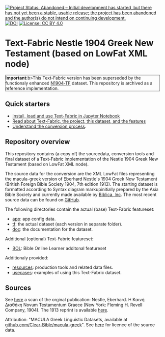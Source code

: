 [![Project Status: Abandoned – Initial development has started, but there has not yet been a stable, usable release; the project has been abandoned and the author(s) do not intend on continuing development.](https://www.repostatus.org/badges/latest/abandoned.svg)](https://www.repostatus.org/#abandoned) [![DOI](https://zenodo.org/badge/DOI/10.5281/zenodo.10182594.svg)](https://doi.org/10.5281/zenodo.10182594) [![License: CC BY 4.0](https://img.shields.io/badge/License-CC_BY%204.0-lightgrey.svg)](https://creativecommons.org/licenses/by/4.0/)


# Text-Fabric Nestle 1904 Greek New Testament (based on LowFat XML node)

<div class="box" style="border: 1px solid #333;">
<b>Important:</b>b>This Text-Fabric version has been superseded by the functionaly enhanced <A HREF="https://centerblc.github.io/N1904/">N1904‑TF</A> dataset. This repository is archived as a reference implementation.
</div>

## Quick starters
* [Install, load and use Text-Fabric in Jupyter Notebook](https://nbviewer.org/github/tonyjurg/Nestle1904LFT/blob/main/docs/usecases/load_text_fabric.ipynb)
* [Read about Text-Fabric, the project, this dataset, and the features](https://tonyjurg.github.io/Nestle1904LFT/)
* [Understand the conversion process](https://nbviewer.org/github/tonyjurg/Nestle1904LFT/tree/main/resources/converter/).

## Repository overview

This repository contains (a copy of) the sourcedata, conversion tools and final dataset of a Text-Fabric implementation of the Nestle 1904 Greek New Testament (based on LowFat XML node).

The source data for the conversion are the XML LowFat files representing the macula-greek version of Eberhard Nestle's 1904 Greek New Testament (British Foreign Bible Society 1904, 7th edition 1913). The starting dataset is formatted according to Syntax diagram markupinitially prepared by the Asia Bible Society and currently made available by [Biblica, Inc](https://www.biblica.com/). The most recent source data can be found on [GitHub](https://github.com/Clear-Bible/macula-greek/tree/main/Nestle1904/lowfat).

The following directories contain the actual (base) Text-Fabric featureset:
 * [app](app#readme): app config data.
 * [tf](tf/#readme): the actual dataset (each version in separate folder).
 * [doc](docs/home.md#readme): the documentation for the dataset.

Additional (optional) Text-Fabric featureset:
 * [BOL](add_features/BOL): Bible Online Learner additonal featureset
 
Additionaly provided:
 * [resources](resources#readme): production tools and related data files.
 * [usecases](docs/usecases#readme): examples of using this Text-Fabric dataset.

## Sources
 
See [here](https://archive.org/details/the-greek-new-testament-nestle-1904-us-edition/mode/2up) a scan of the orginal publication: Nestle, Eberhard. Η Καινή Διαθήκη Novum Testamentum Graece (New York: Fleming H. Revell Company, 1904). The 1913 reprint is available [here](https://archive.org/details/hkainediathekete00lond/).
 
Attribution: "MACULA Greek Linguistic Datasets, available at [github.com/Clear-Bible/macula-greek](https://github.com/Clear-Bible/macula-greek)". See [here](docs/legal.md#readme) for licence of the source data.
